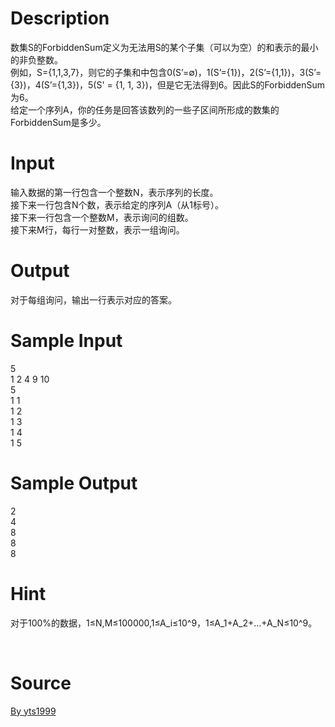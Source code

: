 
# Description

<div class="content"><div>数集S的ForbiddenSum定义为无法用S的某个子集（可以为空）的和表示的最小的非负整数。</div>
<div>例如，S={1,1,3,7}，则它的子集和中包含0(S’=∅)，1(S’={1})，2(S’={1,1})，3(S’={3})，4(S’={1,3})，5(S&#39; = {1, 1, 3})，但是它无法得到6。因此S的ForbiddenSum为6。</div>
<div>给定一个序列A，你的任务是回答该数列的一些子区间所形成的数集的ForbiddenSum是多少。</div>
<div></div>
<p></p></div>

# Input

<div class="content"><div>输入数据的第一行包含一个整数N，表示序列的长度。</div>
<div>
<div>接下来一行包含N个数，表示给定的序列A（从1标号）。</div>
<div>接下来一行包含一个整数M，表示询问的组数。</div>
<div>接下来M行，每行一对整数，表示一组询问。</div>
<div></div>
</div>
<p></p></div>

# Output

<div class="content"><div>对于每组询问，输出一行表示对应的答案。</div>
<div></div>
<p></p></div>

# Sample Input

<div class="content"><span class="sampledata">5<br/>
1 2 4 9 10<br/>
5<br/>
1 1<br/>
1 2<br/>
1 3<br/>
1 4<br/>
1 5</span></div>

# Sample Output

<div class="content"><span class="sampledata">2<br/>
4<br/>
8<br/>
8<br/>
8</span></div>

# Hint

<div class="content"><p></p><p>对于100%的数据，1≤N,M≤100000,1≤A_i≤10^9，1≤A_1+A_2+…+A_N≤10^9。</p><br/>
<p></p><p></p></div>

# Source

<div class="content"><p><a href="problemset.php?search=By yts1999">By yts1999</a></p></div>

